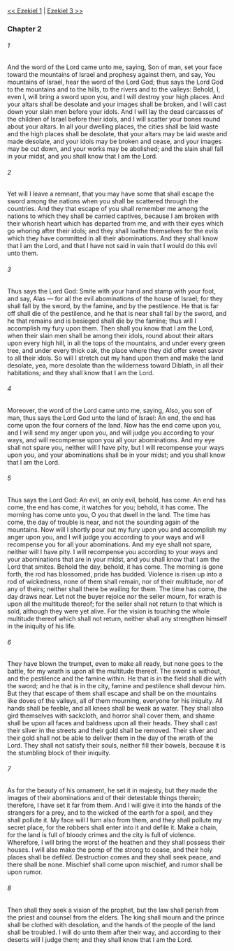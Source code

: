 [<< Ezekiel 1](Ezekiel%201)  |  [Ezekiel 3 >>](Ezekiel%203)

### Chapter 2
###### 1
And the word of the Lord came unto me, saying, Son of man, set your face toward the mountains of Israel and prophesy against them, and say, You mountains of Israel, hear the word of the Lord God; thus says the Lord God to the mountains and to the hills, to the rivers and to the valleys: Behold, I, even I, will bring a sword upon you, and I will destroy your high places. And your altars shall be desolate and your images shall be broken, and I will cast down your slain men before your idols. And I will lay the dead carcasses of the children of Israel before their idols, and I will scatter your bones round about your altars. In all your dwelling places, the cities shall be laid waste and the high places shall be desolate, that your altars may be laid waste and made desolate, and your idols may be broken and cease, and your images may be cut down, and your works may be abolished; and the slain shall fall in your midst, and you shall know that I am the Lord.

###### 2
Yet will I leave a remnant, that you may have some that shall escape the sword among the nations when you shall be scattered through the countries. And they that escape of you shall remember me among the nations to which they shall be carried captives, because I am broken with their whorish heart which has departed from me, and with their eyes which go whoring after their idols; and they shall loathe themselves for the evils which they have committed in all their abominations. And they shall know that I am the Lord, and that I have not said in vain that I would do this evil unto them.

###### 3
Thus says the Lord God: Smite with your hand and stamp with your foot, and say, Alas — for all the evil abominations of the house of Israel; for they shall fall by the sword, by the famine, and by the pestilence. He that is far off shall die of the pestilence, and he that is near shall fall by the sword, and he that remains and is besieged shall die by the famine; thus will I accomplish my fury upon them. Then shall you know that I am the Lord, when their slain men shall be among their idols, round about their altars upon every high hill, in all the tops of the mountains, and under every green tree, and under every thick oak, the place where they did offer sweet savor to all their idols. So will I stretch out my hand upon them and make the land desolate, yea, more desolate than the wilderness toward Diblath, in all their habitations; and they shall know that I am the Lord.

###### 4
Moreover, the word of the Lord came unto me, saying, Also, you son of man, thus says the Lord God unto the land of Israel: An end, the end has come upon the four corners of the land. Now has the end come upon you, and I will send my anger upon you, and will judge you according to your ways, and will recompense upon you all your abominations. And my eye shall not spare you, neither will I have pity, but I will recompense your ways upon you, and your abominations shall be in your midst; and you shall know that I am the Lord.

###### 5
Thus says the Lord God: An evil, an only evil, behold, has come. An end has come, the end has come, it watches for you; behold, it has come. The morning has come unto you, O you that dwell in the land. The time has come, the day of trouble is near, and not the sounding again of the mountains. Now will I shortly pour out my fury upon you and accomplish my anger upon you, and I will judge you according to your ways and will recompense you for all your abominations. And my eye shall not spare, neither will I have pity. I will recompense you according to your ways and your abominations that are in your midst, and you shall know that I am the Lord that smites. Behold the day, behold, it has come. The morning is gone forth, the rod has blossomed, pride has budded. Violence is risen up into a rod of wickedness, none of them shall remain, nor of their multitude, nor of any of theirs; neither shall there be wailing for them. The time has come, the day draws near. Let not the buyer rejoice nor the seller mourn, for wrath is upon all the multitude thereof; for the seller shall not return to that which is sold, although they were yet alive. For the vision is touching the whole multitude thereof which shall not return, neither shall any strengthen himself in the iniquity of his life.

###### 6
They have blown the trumpet, even to make all ready, but none goes to the battle, for my wrath is upon all the multitude thereof. The sword is without, and the pestilence and the famine within. He that is in the field shall die with the sword; and he that is in the city, famine and pestilence shall devour him. But they that escape of them shall escape and shall be on the mountains like doves of the valleys, all of them mourning, everyone for his iniquity. All hands shall be feeble, and all knees shall be weak as water. They shall also gird themselves with sackcloth, and horror shall cover them, and shame shall be upon all faces and baldness upon all their heads. They shall cast their silver in the streets and their gold shall be removed. Their silver and their gold shall not be able to deliver them in the day of the wrath of the Lord. They shall not satisfy their souls, neither fill their bowels, because it is the stumbling block of their iniquity.

###### 7
As for the beauty of his ornament, he set it in majesty, but they made the images of their abominations and of their detestable things therein; therefore, I have set it far from them. And I will give it into the hands of the strangers for a prey, and to the wicked of the earth for a spoil, and they shall pollute it. My face will I turn also from them, and they shall pollute my secret place, for the robbers shall enter into it and defile it. Make a chain, for the land is full of bloody crimes and the city is full of violence. Wherefore, I will bring the worst of the heathen and they shall possess their houses. I will also make the pomp of the strong to cease, and their holy places shall be defiled. Destruction comes and they shall seek peace, and there shall be none. Mischief shall come upon mischief, and rumor shall be upon rumor.

###### 8
Then shall they seek a vision of the prophet, but the law shall perish from the priest and counsel from the elders. The king shall mourn and the prince shall be clothed with desolation, and the hands of the people of the land shall be troubled. I will do unto them after their way, and according to their deserts will I judge them; and they shall know that I am the Lord.